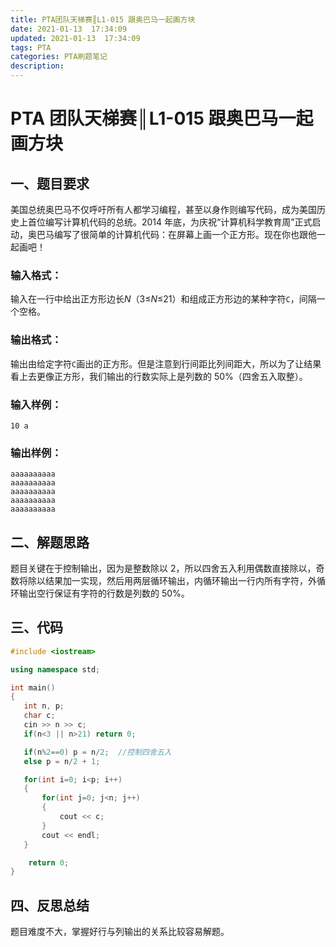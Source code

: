 ```yaml
---
title: PTA团队天梯赛║L1-015 跟奥巴马一起画方块
date: 2021-01-13  17:34:09
updated: 2021-01-13  17:34:09
tags: PTA
categories: PTA刷题笔记
description:
---
```


# PTA 团队天梯赛║L1-015 **跟奥巴马一起画方块**

## 一、题目要求

美国总统奥巴马不仅呼吁所有人都学习编程，甚至以身作则编写代码，成为美国历史上首位编写计算机代码的总统。2014 年底，为庆祝“计算机科学教育周”正式启动，奥巴马编写了很简单的计算机代码：在屏幕上画一个正方形。现在你也跟他一起画吧！

### 输入格式：

输入在一行中给出正方形边长*N*（3≤*N*≤21）和组成正方形边的某种字符`C`，间隔一个空格。

### 输出格式：

输出由给定字符`C`画出的正方形。但是注意到行间距比列间距大，所以为了让结果看上去更像正方形，我们输出的行数实际上是列数的 50%（四舍五入取整）。

### 输入样例：

```in
10 a
```

### 输出样例：

```out
aaaaaaaaaa
aaaaaaaaaa
aaaaaaaaaa
aaaaaaaaaa
aaaaaaaaaa
```

## 二、解题思路

题目关键在于控制输出，因为是整数除以 2，所以四舍五入利用偶数直接除以，奇数将除以结果加一实现，然后用两层循环输出，内循环输出一行内所有字符，外循环输出空行保证有字符的行数是列数的 50%。

## 三、代码

```cpp
#include <iostream>

using namespace std;

int main()
{
   int n, p;
   char c;
   cin >> n >> c;
   if(n<3 || n>21) return 0;

   if(n%2==0) p = n/2;  //控制四舍五入
   else p = n/2 + 1;

   for(int i=0; i<p; i++)
   {
       for(int j=0; j<n; j++)
       {
           cout << c;
       }
       cout << endl;
   }

    return 0;
}

```

## 四、反思总结

题目难度不大，掌握好行与列输出的关系比较容易解题。